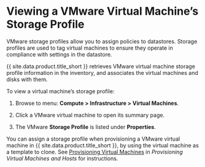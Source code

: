 # Viewing a VMware Virtual Machine’s Storage Profile

VMware storage profiles allow you to assign policies to datastores.
Storage profiles are used to tag virtual machines to ensure they operate
in compliance with settings in the datastore.

{{ site.data.product.title_short }} retrieves VMware virtual machine storage profile
information in the inventory, and associates the virtual machines and
disks with them.

To view a virtual machine’s storage profile:

1.  Browse to menu: **Compute > Infrastructure > Virtual Machines**.

2.  Click a VMware virtual machine to open its summary page.

3.  The VMware **Storage Profile** is listed under **Properties**.

You can assign a storage profile when provisioning a VMware virtual
machine in {{ site.data.product.title_short }}, by using the virtual machine as a template
to clone. See [Provisioning Virtual
Machines](../provisioning_virtual_machines_and_hosts/index.html#provisioning-virtual-machines)
in *Provisioning Virtual Machines and Hosts* for instructions.
